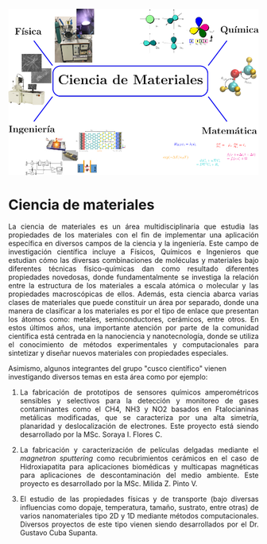 ---
---

![](img/ciencia_materiales/MaterialsScience-CuscoC.jpg)
<!--*Imagen extraída del siguiente [link](https://www.bbc.com/portuguese/internacional-50274440)*-->
# **Ciencia de materiales**

<p style='text-align: justify;'> La ciencia de materiales es un área multidisciplinaria que estudia las propiedades de los materiales con el fin de implementar una aplicación específica en diversos campos de la ciencia y la ingeniería. Este campo de investigación científica incluye a Físicos, Químicos e Ingenieros que estudian cómo las diversas combinaciones de moléculas y materiales bajo diferentes técnicas físico-químicas dan como resultado diferentes propiedades novedosas, donde fundamentalmente se investiga la relación entre la estructura de los materiales a escala atómica o molecular y las propiedades macroscópicas de ellos. Además, esta ciencia abarca varias clases de materiales que puede constituir un área por separado, donde una manera de clasificar a los materiales es por el tipo de enlace que presentan los átomos como: metales, semiconductores, cerámicos, entre otros. En estos últimos años, una importante atención por parte de la comunidad científica está centrada en la nanociencia y nanotecnología, donde se utiliza el conocimiento de métodos experimentales y computacionales para sintetizar y diseñar nuevos materiales con propiedades especiales. </p>

Asimismo, algunos integrantes del grupo "cusco científico" vienen investigando diversos temas en esta área como por ejemplo:

1. <p style='text-align: justify;'> La fabricación de prototipos de sensores químicos amperométricos sensibles y selectivos para la detección y monitoreo de gases contaminantes como el CH4, NH3 y NO2 basados en Ftalocianinas metálicas modificadas, que se caracteriza por una alta simetría, planaridad y deslocalización de electrones. Este proyecto está siendo desarrollado por la MSc. Soraya I. Flores C. </p>
 
2. <p style='text-align: justify;'> La fabricación y caracterización de películas delgadas mediante el <i>magnetron sputtering</i> como recubrimientos cerámicos en el caso de Hidroxiapatita para aplicaciones biomédicas y multicapas magnéticas para aplicaciones de descontaminación del medio ambiente. Este proyecto es desarrollado por la MSc. Milida Z. Pinto V.</p>
   
3. <p style='text-align: justify;'> El estudio de las propiedades físicas y de transporte (bajo diversas influencias como dopaje, temperatura, tamaño, sustrato, entre otras) de varios nanomateriales tipo 2D y 1D mediante métodos computacionales. Diversos proyectos de este tipo vienen siendo desarrollados por el Dr. Gustavo Cuba Supanta.</p>

